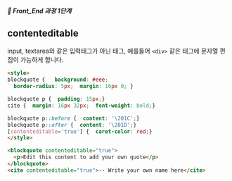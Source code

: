 ##### 🍑  Front_End 과정 1단계 
## contenteditable
input, textarea와 같은 입력태그가 아닌 태그, 예를들어 ```<div>``` 같은 태그에 문자열 편집이 가능하게 합니다.   

``` html
<style>
blockquote {   background: #eee;
  border-radius: 5px;  margin: 16px 0; }

blockquote p {  padding: 15px;}
cite {  margin: 16px 32px;  font-weight: bold;}

blockquote p::before {  content: '\201C';}
blockquote p::after {  content: '\201D';}
[contenteditable='true'] {  caret-color: red;}
</style>

<blockquote contenteditable="true">
  <p>Edit this content to add your own quote</p>
</blockquote>
<cite contenteditable="true">-- Write your own name here</cite>

```

